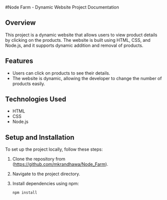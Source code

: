 #Node Farm -  Dynamic Website Project Documentation

## Overview

This project is a dynamic website that allows users to view product details by clicking on the products. The website is built using HTML, CSS, and Node.js, and it supports dynamic addition and removal of products.

## Features

- Users can click on products to see their details.
- The website is dynamic, allowing the developer to change the number of products easily.

## Technologies Used

- HTML
- CSS
- Node.js

## Setup and Installation

To set up the project locally, follow these steps:

1. Clone the repository from (https://github.com/mkrandhawa/Node_Farm).
2. Navigate to the project directory.
3. Install dependencies using npm:

   ```bash
   npm install

